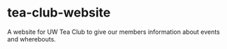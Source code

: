 # tea-club-website
A website for UW Tea Club to give our members information about events and wherebouts. 
